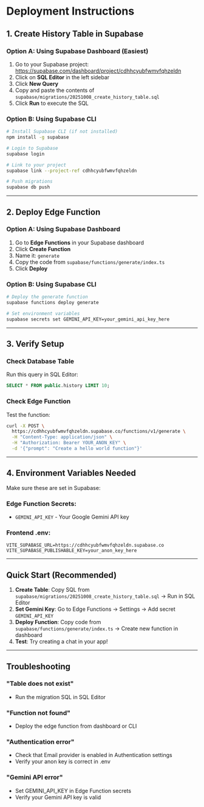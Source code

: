 # Deployment Instructions

## 1. Create History Table in Supabase

### Option A: Using Supabase Dashboard (Easiest)

1. Go to your Supabase project: https://supabase.com/dashboard/project/cdhhcyubfwmvfqhzeldn
2. Click on **SQL Editor** in the left sidebar
3. Click **New Query**
4. Copy and paste the contents of `supabase/migrations/20251008_create_history_table.sql`
5. Click **Run** to execute the SQL

### Option B: Using Supabase CLI

```bash
# Install Supabase CLI (if not installed)
npm install -g supabase

# Login to Supabase
supabase login

# Link to your project
supabase link --project-ref cdhhcyubfwmvfqhzeldn

# Push migrations
supabase db push
```

---

## 2. Deploy Edge Function

### Option A: Using Supabase Dashboard

1. Go to **Edge Functions** in your Supabase dashboard
2. Click **Create Function**
3. Name it: `generate`
4. Copy the code from `supabase/functions/generate/index.ts`
5. Click **Deploy**

### Option B: Using Supabase CLI

```bash
# Deploy the generate function
supabase functions deploy generate

# Set environment variables
supabase secrets set GEMINI_API_KEY=your_gemini_api_key_here
```

---

## 3. Verify Setup

### Check Database Table

Run this query in SQL Editor:

```sql
SELECT * FROM public.history LIMIT 10;
```

### Check Edge Function

Test the function:

```bash
curl -X POST \
  https://cdhhcyubfwmvfqhzeldn.supabase.co/functions/v1/generate \
  -H "Content-Type: application/json" \
  -H "Authorization: Bearer YOUR_ANON_KEY" \
  -d '{"prompt": "Create a hello world function"}'
```

---

## 4. Environment Variables Needed

Make sure these are set in Supabase:

### Edge Function Secrets:
- `GEMINI_API_KEY` - Your Google Gemini API key

### Frontend .env:
```
VITE_SUPABASE_URL=https://cdhhcyubfwmvfqhzeldn.supabase.co
VITE_SUPABASE_PUBLISHABLE_KEY=your_anon_key_here
```

---

## Quick Start (Recommended)

1. **Create Table**: Copy SQL from `supabase/migrations/20251008_create_history_table.sql` → Run in SQL Editor
2. **Set Gemini Key**: Go to Edge Functions → Settings → Add secret `GEMINI_API_KEY`
3. **Deploy Function**: Copy code from `supabase/functions/generate/index.ts` → Create new function in dashboard
4. **Test**: Try creating a chat in your app!

---

## Troubleshooting

### "Table does not exist"
- Run the migration SQL in SQL Editor

### "Function not found"
- Deploy the edge function from dashboard or CLI

### "Authentication error"
- Check that Email provider is enabled in Authentication settings
- Verify your anon key is correct in .env

### "Gemini API error"
- Set GEMINI_API_KEY in Edge Function secrets
- Verify your Gemini API key is valid
